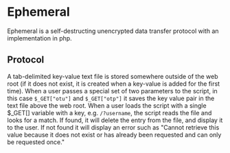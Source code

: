 # Ephemeral
Ephemeral is a self-destructing unencrypted data transfer protocol with an implementation in php.

## Protocol

A tab-delimited key-value text file is stored somewhere outside of the web root (if it does not exist, it is created when a key-value is added for the first time). 
When a user passes a special set of two parameters to the script, in this case `$_GET["otu"]` and `$_GET["otp"]` it saves the key value pair in the text file above the web root.
When a user loads the script with a single $_GET[] variable with a key, e.g. `/?username`, the script reads the file and looks for a match. If found, it will delete the entry from the file, and display it to the user. If not found it will display an error such as "Cannot retrieve this value because it does not exist or has already been requested and can only be requested once."

